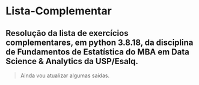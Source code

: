 # Lista-Complementar
 ## Resolução da lista de exercícios complementares, em python 3.8.18, da disciplina de Fundamentos de Estatística do MBA em Data Science & Analytics da USP/Esalq.
 > Ainda vou atualizar algumas saídas.
